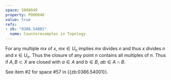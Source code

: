 ```yaml
---
space: S000049
property: P000040
value: true
refs:
- zb: "0386.54001"
  name: Counterexamples in Topology
---
```


For any multiple $mx$ of $x$, $mx \in U_n$ implies $mx$ divides $n$ and thus $x$ divides $n$ and $x \in U_n$. Thus the closure of any point $n$ contains all multiples of $n$. Thus if $A,B \subset X$ are closed with $a \in A$ and $b \in B$, $ab \in A \cap B$.

See item #2 for space #57 in {{zb:0386.54001}}.
